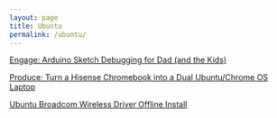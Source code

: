 ```yaml
---
layout: page
title: Ubuntu
permalink: /ubuntu/
---
```

[Engage: Arduino Sketch Debugging for Dad (and the Kids)](/arduino-sketch-debugging-for-dad-and-kids/)

[Produce: Turn a Hisense Chromebook into a Dual Ubuntu/Chrome OS Laptop](/ubuntu-linux-chromebook-crouton-hisense/)

[Ubuntu Broadcom Wireless Driver Offline Install](/ubuntu-broadcom-wireless-driver-offline-install/)